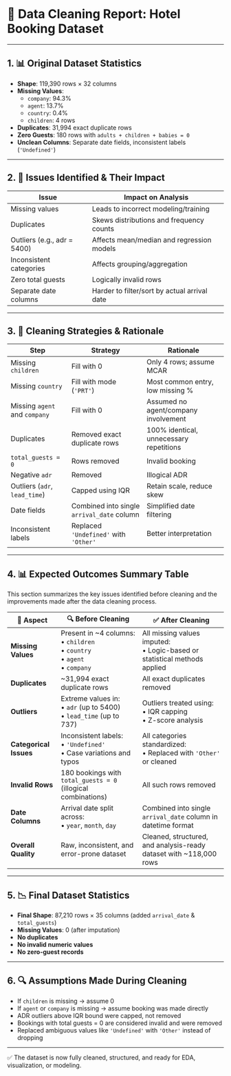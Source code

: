 # 🧼 Data Cleaning Report: Hotel Booking Dataset

---

## 1. 📊 Original Dataset Statistics

- **Shape**: 119,390 rows × 32 columns
- **Missing Values**:
  - `company`: 94.3%
  - `agent`: 13.7%
  - `country`: 0.4%
  - `children`: 4 rows
- **Duplicates**: 31,994 exact duplicate rows
- **Zero Guests**: 180 rows with `adults + children + babies = 0`
- **Unclean Columns**: Separate date fields, inconsistent labels (`'Undefined'`)

---

## 2. 🛑 Issues Identified & Their Impact

| Issue                       | Impact on Analysis                           |
| --------------------------- | -------------------------------------------- |
| Missing values              | Leads to incorrect modeling/training         |
| Duplicates                  | Skews distributions and frequency counts     |
| Outliers (e.g., adr = 5400) | Affects mean/median and regression models    |
| Inconsistent categories     | Affects grouping/aggregation                 |
| Zero total guests           | Logically invalid rows                       |
| Separate date columns       | Harder to filter/sort by actual arrival date |

---

## 3. 🧠 Cleaning Strategies & Rationale

| Step                          | Strategy                                   | Rationale                               |
| ----------------------------- | ------------------------------------------ | --------------------------------------- |
| Missing `children`            | Fill with 0                                | Only 4 rows; assume MCAR                |
| Missing `country`             | Fill with mode (`'PRT'`)                   | Most common entry, low missing %        |
| Missing `agent` and `company` | Fill with 0                                | Assumed no agent/company involvement    |
| Duplicates                    | Removed exact duplicate rows               | 100% identical, unnecessary repetitions |
| `total_guests = 0`            | Rows removed                               | Invalid booking                         |
| Negative `adr`                | Removed                                    | Illogical ADR                           |
| Outliers (`adr`, `lead_time`) | Capped using IQR                           | Retain scale, reduce skew               |
| Date fields                   | Combined into single `arrival_date` column | Simplified date filtering               |
| Inconsistent labels           | Replaced `'Undefined'` with `'Other'`      | Better interpretation                   |

---

## 4. 📊 Expected Outcomes Summary Table

This section summarizes the key issues identified before cleaning and the improvements made after the data cleaning process.

| 🧩 **Aspect**         | 🔍 **Before Cleaning**                                                                 | ✅ **After Cleaning**                                               |
|-----------------------|-----------------------------------------------------------------------------------------|---------------------------------------------------------------------|
| **Missing Values**     | Present in ~4 columns:<br>• `children`<br>• `country`<br>• `agent`<br>• `company`       | All missing values imputed:<br>• Logic-based or statistical methods applied |
| **Duplicates**         | ~31,994 exact duplicate rows                                                           | All exact duplicates removed                                        |
| **Outliers**           | Extreme values in:<br>• `adr` (up to 5400)<br>• `lead_time` (up to 737)                | Outliers treated using:<br>• IQR capping<br>• Z-score analysis      |
| **Categorical Issues** | Inconsistent labels:<br>• `'Undefined'`<br>• Case variations and typos                 | All categories standardized:<br>• Replaced with `'Other'` or cleaned |
| **Invalid Rows**       | 180 bookings with `total_guests = 0` (illogical combinations)                          | All such rows removed                                               |
| **Date Columns**       | Arrival date split across:<br>• `year`, `month`, `day`                                 | Combined into single `arrival_date` column in datetime format       |
| **Overall Quality**    | Raw, inconsistent, and error-prone dataset                                             | Cleaned, structured, and analysis-ready dataset with ~118,000 rows  |

---


## 5. 📉 Final Dataset Statistics

- **Final Shape**: 87,210 rows × 35 columns (added `arrival_date` & `total_guests`)
- **Missing Values**: 0 (after imputation)
- **No duplicates**
- **No invalid numeric values**
- **No zero-guest records**

---

## 6. 🔍 Assumptions Made During Cleaning

- If `children` is missing → assume 0
- If `agent` or `company` is missing → assume booking was made directly
- ADR outliers above IQR bound were capped, not removed
- Bookings with total guests = 0 are considered invalid and were removed
- Replaced ambiguous values like `'Undefined'` with `'Other'` instead of dropping

---

✅ The dataset is now fully cleaned, structured, and ready for EDA, visualization, or modeling.